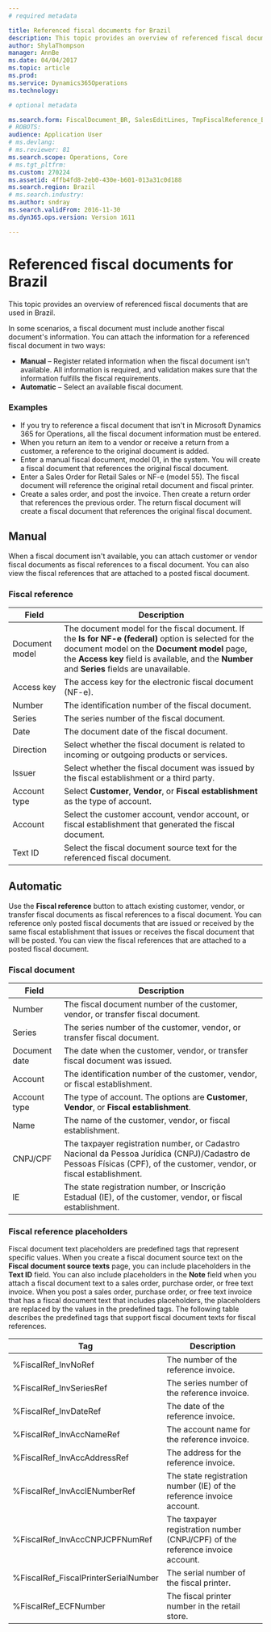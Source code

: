 ```yaml
---
# required metadata

title: Referenced fiscal documents for Brazil
description: This topic provides an overview of referenced fiscal documents that are used in Brazil.
author: ShylaThompson
manager: AnnBe
ms.date: 04/04/2017
ms.topic: article
ms.prod: 
ms.service: Dynamics365Operations
ms.technology: 

# optional metadata

ms.search.form: FiscalDocument_BR, SalesEditLines, TmpFiscalReference_BR
# ROBOTS: 
audience: Application User
# ms.devlang: 
# ms.reviewer: 81
ms.search.scope: Operations, Core
# ms.tgt_pltfrm: 
ms.custom: 270224
ms.assetid: 4ffb4fd8-2eb0-430e-b601-013a31c0d188
ms.search.region: Brazil
# ms.search.industry: 
ms.author: sndray
ms.search.validFrom: 2016-11-30
ms.dyn365.ops.version: Version 1611

---
```


# Referenced fiscal documents for Brazil

This topic provides an overview of referenced fiscal documents that are used in Brazil.

In some scenarios, a fiscal document must include another fiscal document's information. You can attach the information for a referenced fiscal document in two ways:

-   **Manual** – Register related information when the fiscal document isn't available. All information is required, and validation makes sure that the information fulfills the fiscal requirements.
-   **Automatic** – Select an available fiscal document.

### Examples

-   If you try to reference a fiscal document that isn't in Microsoft Dynamics 365 for Operations, all the fiscal document information must be entered.
-   When you return an item to a vendor or receive a return from a customer, a reference to the original document is added.
-   Enter a manual fiscal document, model 01, in the system. You will create a fiscal document that references the original fiscal document.
-   Enter a Sales Order for Retail Sales or NF-e (model 55). The fiscal document will reference the original retail document and fiscal printer.
-   Create a sales order, and post the invoice. Then create a return order that references the previous order. The return fiscal document will create a fiscal document that references the original fiscal document.

## Manual
When a fiscal document isn't available, you can attach customer or vendor fiscal documents as fiscal references to a fiscal document. You can also view the fiscal references that are attached to a posted fiscal document.

### Fiscal reference

| Field          | Description                                                                                                                                                                                                                                             |
|----------------|---------------------------------------------------------------------------------------------------------------------------------------------------------------------------------------------------------------------------------------------------------|
| Document model | The document model for the fiscal document. If the **Is for NF-e (federal)** option is selected for the document model on the **Document model** page, the **Access key** field is available, and the **Number** and **Series** fields are unavailable. |
| Access key     | The access key for the electronic fiscal document (NF-e).                                                                                                                                                                                               |
| Number         | The identification number of the fiscal document.                                                                                                                                                                                                       |
| Series         | The series number of the fiscal document.                                                                                                                                                                                                               |
| Date           | The document date of the fiscal document.                                                                                                                                                                                                               |
| Direction      | Select whether the fiscal document is related to incoming or outgoing products or services.                                                                                                                                                             |
| Issuer         | Select whether the fiscal document was issued by the fiscal establishment or a third party.                                                                                                                                                             |
| Account type   | Select **Customer**, **Vendor**, or **Fiscal establishment** as the type of account.                                                                                                                                                                    |
| Account        | Select the customer account, vendor account, or fiscal establishment that generated the fiscal document.                                                                                                                                                |
| Text ID        | Select the fiscal document source text for the referenced fiscal document.                                                                                                                                                                              |

## Automatic
Use the **Fiscal reference** button to attach existing customer, vendor, or transfer fiscal documents as fiscal references to a fiscal document. You can reference only posted fiscal documents that are issued or received by the same fiscal establishment that issues or receives the fiscal document that will be posted. You can view the fiscal references that are attached to a posted fiscal document.

### Fiscal document

| Field         | Description                                                                                                                                                           |
|---------------|-----------------------------------------------------------------------------------------------------------------------------------------------------------------------|
| Number        | The fiscal document number of the customer, vendor, or transfer fiscal document.                                                                                      |
| Series        | The series number of the customer, vendor, or transfer fiscal document.                                                                                               |
| Document date | The date when the customer, vendor, or transfer fiscal document was issued.                                                                                           |
| Account       | The identification number of the customer, vendor, or fiscal establishment.                                                                                           |
| Account type  | The type of account. The options are **Customer**, **Vendor**, or **Fiscal establishment**.                                                                           |
| Name          | The name of the customer, vendor, or fiscal establishment.                                                                                                            |
| CNPJ/CPF      | The taxpayer registration number, or Cadastro Nacional da Pessoa Jurídica (CNPJ)/Cadastro de Pessoas Físicas (CPF), of the customer, vendor, or fiscal establishment. |
| IE            | The state registration number, or Inscrição Estadual (IE), of the customer, vendor, or fiscal establishment.                                                          |

### Fiscal reference placeholders

Fiscal document text placeholders are predefined tags that represent specific values. When you create a fiscal document source text on the **Fiscal document source texts** page, you can include placeholders in the **Text ID** field. You can also include placeholders in the **Note** field when you attach a fiscal document text to a sales order, purchase order, or free text invoice. When you post a sales order, purchase order, or free text invoice that has a fiscal document text that includes placeholders, the placeholders are replaced by the values in the predefined tags. The following table describes the predefined tags that support fiscal document texts for fiscal references.

| Tag                                   | Description                                                                   |
|---------------------------------------|-------------------------------------------------------------------------------|
| %FiscalRef\_InvNoRef                  | The number of the reference invoice.                                          |
| %FiscalRef\_InvSeriesRef              | The series number of the reference invoice.                                   |
| %FiscalRef\_InvDateRef                | The date of the reference invoice.                                            |
| %FiscalRef\_InvAccNameRef             | The account name for the reference invoice.                                   |
| %FiscalRef\_InvAccAddressRef          | The address for the reference invoice.                                        |
| %FiscalRef\_InvAccIENumberRef         | The state registration number (IE) of the reference invoice account.          |
| %FiscalRef\_InvAccCNPJCPFNumRef       | The taxpayer registration number (CNPJ/CPF) of the reference invoice account. |
| %FiscalRef\_FiscalPrinterSerialNumber | The serial number of the fiscal printer.                                      |
| %FiscalRef\_ECFNumber                 | The fiscal printer number in the retail store.                                |



